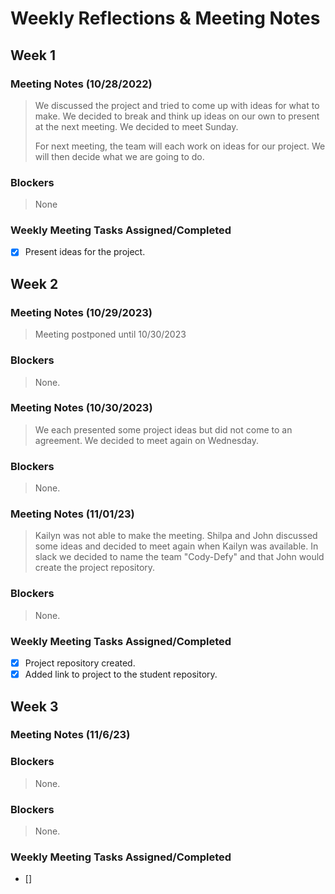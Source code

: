 # Weekly Reflections & Meeting Notes

## Week 1
### Meeting Notes (10/28/2022)
> We discussed the project and tried to come up with ideas for what to make. We decided to break and think up ideas on our own to present at the next meeting. 
> We decided to meet Sunday.
>
> For next meeting, the team will each work on ideas for our project.  We will then decide what we are going to do.

### Blockers
>  None
### Weekly Meeting Tasks Assigned/Completed
- [x] Present ideas for the project.

## Week 2
### Meeting Notes (10/29/2023)
> Meeting postponed until 10/30/2023  

### Blockers
> None.
### Meeting Notes (10/30/2023)
> We each presented some project ideas but did not come to an agreement.  We decided to meet again on Wednesday.
### Blockers
> None.
### Meeting Notes (11/01/23)
> Kailyn was not able to make the meeting. Shilpa and John discussed some ideas and decided to meet again when Kailyn was available.
> In slack we decided to name the team "Cody-Defy" and that John would create the project repository.  
### Blockers
> None.

### Weekly Meeting Tasks Assigned/Completed
- [x] Project repository created.
- [x] Added link to project to the student repository. 

## Week 3
### Meeting Notes (11/6/23)
> 

### Blockers
> None.
### Blockers
> None.

### Weekly Meeting Tasks Assigned/Completed
- []
